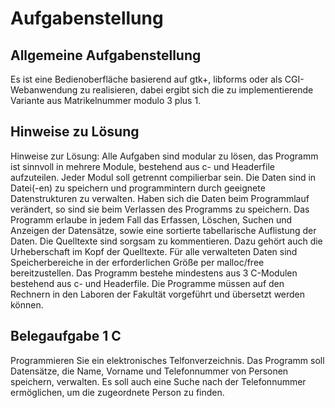 # Aufgabenstellung

## Allgemeine Aufgabenstellung

Es ist eine Bedienoberfläche basierend auf gtk+, libforms oder als CGI-Webanwendung zu realisieren, dabei ergibt sich die zu implementierende Variante aus Matrikelnummer modulo 3 plus 1.  

## Hinweise zu Lösung

Hinweise zur Lösung:
Alle Aufgaben sind modular zu lösen, das Programm ist sinnvoll in mehrere Module, bestehend aus c- und Headerfile aufzuteilen. Jeder Modul soll getrennt compilierbar sein.
Die Daten sind in Datei(-en) zu speichern und programmintern durch geeignete Datenstrukturen zu verwalten. Haben sich die Daten beim Programmlauf verändert, so sind sie beim Verlassen des Programms zu speichern. Das Programm erlaube in jedem Fall das Erfassen, Löschen, Suchen und Anzeigen der Datensätze, sowie eine sortierte tabellarische Auflistung der Daten.
Die Quelltexte sind sorgsam zu kommentieren. Dazu gehört auch die Urheberschaft im Kopf der Quelltexte.
Für alle verwalteten Daten sind Speicherbereiche in der erforderlichen Größe per malloc/free bereitzustellen.
Das Programm bestehe mindestens aus 3 C-Modulen bestehend aus c- und Headerfile.
Die Programme müssen auf den Rechnern in den Laboren der Fakultät vorgeführt und übersetzt werden können.

## Belegaufgabe 1 C

Programmieren Sie ein elektronisches Telfonverzeichnis.
Das Programm soll Datensätze, die Name, Vorname und Telefonnummer von Personen speichern, verwalten.
Es soll auch eine Suche nach der Telefonnummer ermöglichen, um die zugeordnete Person zu finden.